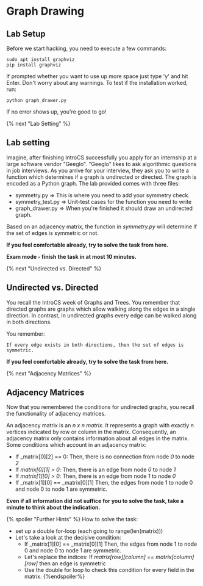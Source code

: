 # Graph Drawing

## Lab Setup
Before we start hacking, you need to execute a few commands:

```
sudo apt install graphviz
pip install graphviz
```

If prompted whether you want to use up more space just type 'y' and hit Enter. Don't worry about any warnings.
To test if the installation worked, run:

```
python graph_drawer.py
```

If no error shows up, you're good to go!

{% next "Lab Setting" %}

## Lab setting

Imagine, after finishing IntroCS successfully you apply for an internship at a large software vendor "Geeglo".
"Geeglo" likes to ask algorithmic questions in job interviews.
As you arrive for your interview, they ask you to write a function which determines if a graph is undirected or directed.
The graph is encoded as a Python graph.
The lab provided comes with three files:
- symmetry.py => This is where you need to add your symmetry check.
- symmetry_test.py => Unit-test cases for the function you need to write
- graph_drawer.py => When you're finished it should draw an undirected graph.

Based on an adjacency matrix, the function in _symmetry.py_ will determine if the set of edges is symmetric or not.

**If you feel comfortable already, try to solve the task from here.**

**Exam mode - finish the task in at most 10 minutes.**

{% next "Undirected vs. Directed" %}

## Undirected vs. Directed
You recall the IntroCS week of Graphs and Trees.
You remember that directed graphs are graphs which allow walking along the edges in a single direction.
In contrast, in undirected graphs every edge can be walked along in both directions.

You remember:
```
If every edge exists in both directions, then the set of edges is symmetric.
```
**If you feel comfortable already, try to solve the task from here.**

{% next "Adjacency Matrices" %}

## Adjacency Matrices
Now that you remembered the conditions for undirected graphs, you recall the functionality of adjacency matrices.

An adjacency matrix is an _n x n matrix_. It represents a graph with exactly _n_ vertices indicated by row or column
in the matrix.
Consequently, an adjacency matrix only contains information about all edges in the matrix.
Some conditions which account in an adjacency matrix:
* If _matrix[0][2] == 0: Then, there is no connection from node _0_ to node _2_
* If _matrix[0][1] > 0_: Then, there is an edge from node _0_ to node _1_
* If _matrix[1][0] > 0_: Then, there is an edge from node _1_ to node _0_
* If _matrix[1][0] == _matrix[0][1] Then, the edges from node 1 to node 0 and node 0 to node 1 are symmetric.

**Even if all information did not suffice for you to solve the task, take a minute to think about the indication.**

{% spoiler "Further Hints" %}
How to solve the task:
* set up a double for-loop (each going to range(len(matrix)))
* Let's take a look at the decisive condition:
    * If _matrix[1][0] == _matrix[0][1] Then, the edges from node 1 to node 0 and node 0 to node 1 are symmetric.
    * Let's replace the indices: If _matrix[row][column] == matrix[column][row]_ then an edge is symmetric
    * Use the double for loop to check this condition for every field in the matrix.
{%endspoiler%}







